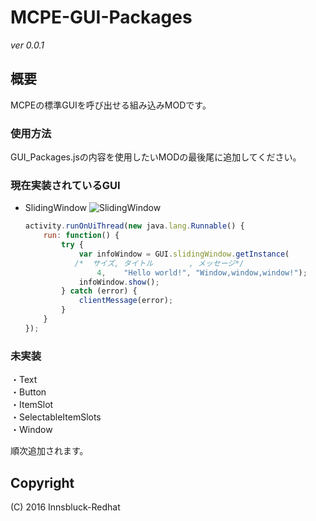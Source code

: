 # MCPE-GUI-Packages
*ver 0.0.1*

## 概要
MCPEの標準GUIを呼び出せる組み込みMODです。

### 使用方法
GUI_Packages.jsの内容を使用したいMODの最後尾に追加してください。

### 現在実装されているGUI

- SlidingWindow
  ![SlidingWindow](https://github.com/Innsbluck-Redhat/MCPE-GUI-Packages/blob/master/Images/SlidingWindow.png)
    ```javascript
    activity.runOnUiThread(new java.lang.Runnable() {
        run: function() {
            try {
                var infoWindow = GUI.slidingWindow.getInstance(
               /*  サイズ, タイトル        , メッセージ*/
                	4,    "Hello world!", "Window,window,window!");
                infoWindow.show();
            } catch (error) {
                clientMessage(error);
            }
        }
    });
    ```

### 未実装
・Text  
・Button  
・ItemSlot  
・SelectableItemSlots  
・Window

順次追加されます。

## Copyright
(C) 2016 Innsbluck-Redhat